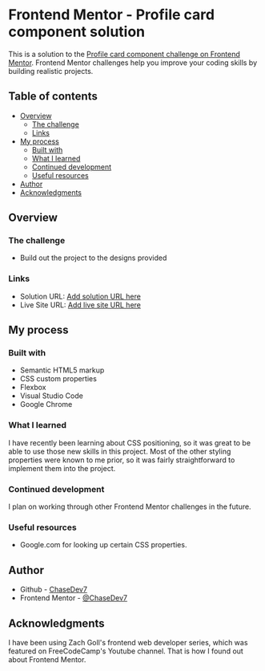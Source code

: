 # Frontend Mentor - Profile card component solution

This is a solution to the [Profile card component challenge on Frontend Mentor](https://www.frontendmentor.io/challenges/profile-card-component-cfArpWshJ). Frontend Mentor challenges help you improve your coding skills by building realistic projects. 

## Table of contents

- [Overview](#overview)
  - [The challenge](#the-challenge)
  - [Links](#links)
- [My process](#my-process)
  - [Built with](#built-with)
  - [What I learned](#what-i-learned)
  - [Continued development](#continued-development)
  - [Useful resources](#useful-resources)
- [Author](#author)
- [Acknowledgments](#acknowledgments)

## Overview

### The challenge

- Build out the project to the designs provided

### Links

- Solution URL: [Add solution URL here](https://your-solution-url.com)
- Live Site URL: [Add live site URL here](https://your-live-site-url.com)

## My process

### Built with

- Semantic HTML5 markup
- CSS custom properties
- Flexbox
- Visual Studio Code
- Google Chrome

### What I learned
I have recently been learning about CSS positioning, so it was great to be able to use those new skills in this project. Most of the other styling properties were known to me prior, so it was fairly straightforward to implement them into the project.

### Continued development

I plan on working through other Frontend Mentor challenges in the future.

### Useful resources

- Google.com for looking up certain CSS properties.

## Author

- Github - [ChaseDev7](https://wwwhttps://github.com/ChaseDev7)
- Frontend Mentor - [@ChaseDev7](https://www.https://www.frontendmentor.io/profile/ChaseDev7)

## Acknowledgments

I have been using Zach Goll's frontend web developer series, which was featured on FreeCodeCamp's Youtube channel. That is how I found out about Frontend Mentor.
